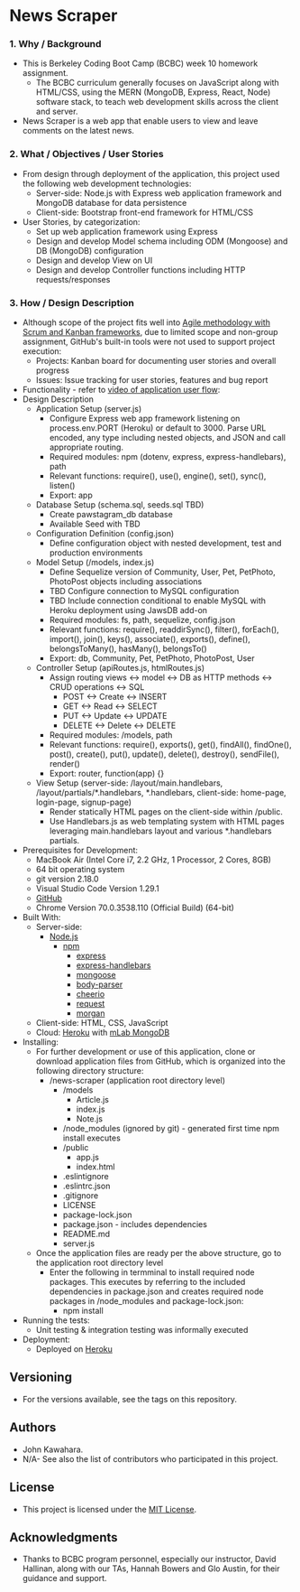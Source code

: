 # News Scraper
### 1. Why / Background
  * This is Berkeley Coding Boot Camp (BCBC) week 10 homework assignment.
    * The BCBC curriculum generally focuses on JavaScript along with HTML/CSS, using the MERN (MongoDB, Express, React, Node) software stack, to teach web development skills across the client and server. 
  * News Scraper is a web app that enable users to view and leave comments on the latest news.
 ### 2. What / Objectives / User Stories
  * From design through deployment of the application, this project used the following web development technologies:
    * Server-side: Node.js with Express web application framework and MongoDB database for data persistence
    * Client-side: Bootstrap front-end framework for HTML/CSS
  * User Stories, by categorization:
    * Set up web application framework using Express
    * Design and develop Model schema including ODM (Mongoose) and DB (MongoDB) configuration
    * Design and develop View on UI
    * Design and develop Controller functions including HTTP requests/responses
 ### 3. How / Design Description
  * Although scope of the project fits well into [Agile methodology with Scrum and Kanban frameworks](https://en.wikipedia.org/wiki/Agile_software_development), due to limited scope and non-group assignment, GitHub's built-in tools were not used to support project execution:
    * Projects: Kanban board for documenting user stories and overall progress
    * Issues: Issue tracking for user stories, features and bug report
  * Functionality - refer to [video of application user flow](https://drive.google.com/drive/folders/1PWeVaiAW64v2gYkkCKrSqTRhJEE6nBCx?usp=sharing):
  * Design Description
    * Application Setup (server.js)
      * Configure Express web app framework listening on process.env.PORT (Heroku) or default to 3000. Parse URL encoded, any type including nested objects, and JSON and call appropriate routing.
      * Required modules: npm (dotenv, express, express-handlebars), path
      * Relevant functions: require(), use(), engine(), set(), sync(), listen()
      * Export: app
    * Database Setup (schema.sql, seeds.sql TBD)
      * Create pawstagram_db database
      * Available Seed with TBD
    * Configuration Definition (config.json)
      * Define configuration object with nested development, test and production environments
    * Model Setup (/models, index.js)
      * Define Sequelize version of Community, User, Pet, PetPhoto, PhotoPost objects including associations
      * TBD Configure connection to MySQL configuration
      * TBD Include connection conditional to enable MySQL with Heroku deployment using JawsDB add-on
      * Required modules: fs, path, sequelize, config.json
      * Relevant functions: require(), readdirSync(), filter(), forEach(), import(), join(), keys(), associate(), exports(), define(), belongsToMany(), hasMany(), belongsTo()
      * Export: db, Community, Pet, PetPhoto, PhotoPost, User
    * Controller Setup (apiRoutes.js, htmlRoutes.js)
      * Assign routing views <-> model <-> DB as HTTP methods <-> CRUD operations <-> SQL
        * POST <-> Create <-> INSERT
        * GET <-> Read <-> SELECT
        * PUT <-> Update <-> UPDATE
        * DELETE <-> Delete <-> DELETE
      * Required modules: /models, path
      * Relevant functions: require(), exports(), get(), findAll(), findOne(), post(), create(), put(), update(), delete(), destroy(), sendFile(), render()
      * Export: router, function(app) {}
    * View Setup (server-side: /layout/main.handlebars, /layout/partials/*.handlebars, *.handlebars, client-side: home-page, login-page, signup-page)
      * Render statically HTML pages on the client-side within /public.
      * Use Handlebars.js as web templating system with HTML pages leveraging main.handlebars layout and various *.handlebars partials.  
  * Prerequisites for Development:
    * MacBook Air (Intel Core i7, 2.2 GHz, 1 Processor, 2 Cores, 8GB)
    * 64 bit operating system 
    * git version 2.18.0
    * Visual Studio Code Version 1.29.1
    * [GitHub](https://github.com/jkawahara/news-scraper)
    * Chrome Version 70.0.3538.110 (Official Build) (64-bit)
  * Built With:
    * Server-side:
      * [Node.js](https://nodejs.org/docs/latest/api/documentation.html)
        * [npm](https://www.npmjs.com/)
          * [express](https://www.npmjs.com/package/express)
          * [express-handlebars](https://www.npmjs.com/package/express-handlebars)
          * [mongoose](https://www.npmjs.com/package/mongoose)
          * [body-parser](https://www.npmjs.com/package/body-parser)
          * [cheerio](https://www.npmjs.com/package/cheerio)
          * [request](https://www.npmjs.com/package/request)
          * [morgan](https://www.npmjs.com/package/morgan)
    * Client-side: HTML, CSS, JavaScript
    * Cloud: [Heroku](https://devcenter.heroku.com/articles/getting-started-with-nodejs) with [mLab MongoDB](https://devcenter.heroku.com/articles/mongolab)
  * Installing:
    * For further development or use of this application, clone or download application files from GitHub, which is organized into the following directory structure:
      * /news-scraper (application root directory level)
        * /models
          * Article.js
          * index.js
          * Note.js
        * /node_modules (ignored by git) - generated first time npm install executes
        * /public
          * app.js
          * index.html
        * .eslintignore
        * .eslintrc.json
        * .gitignore
        * LICENSE
        * package-lock.json
        * package.json - includes dependencies
        * README.md
        * server.js
    * Once the application files are ready per the above structure, go to the application root directory level
      * Enter the following in termminal to install required node packages. This executes by referring to the included dependencies in package.json and creates required node packages in /node_modules and package-lock.json:
        * npm install
  * Running the tests:
    * Unit testing & integration testing was informally executed
  * Deployment:
    * Deployed on [Heroku](https://bcbc-news-scraper.herokuapp.com/)
 ## Versioning
  * For the versions available, see the tags on this repository.
 ## Authors
  * John Kawahara.
  * N/A- See also the list of contributors who participated in this project.
 ## License
  * This project is licensed under the [MIT License](LICENSE).
 ## Acknowledgments
  * Thanks to BCBC program personnel, especially our instructor, David Hallinan, along with our TAs, Hannah Bowers and Glo Austin, for their guidance and support.
